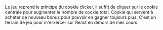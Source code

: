 Le jeu reprend le principe du cookie clicker, il suffit de cliquer sur le cookie centrale pour augmenter le nombre de cookie total. Cookie qui servent à acheter de nouveau bonus pour pouvoir en gagner toujours plus.
C'est un terrain de jeu pour m'erxercer sur React en dehors de mes cours.
